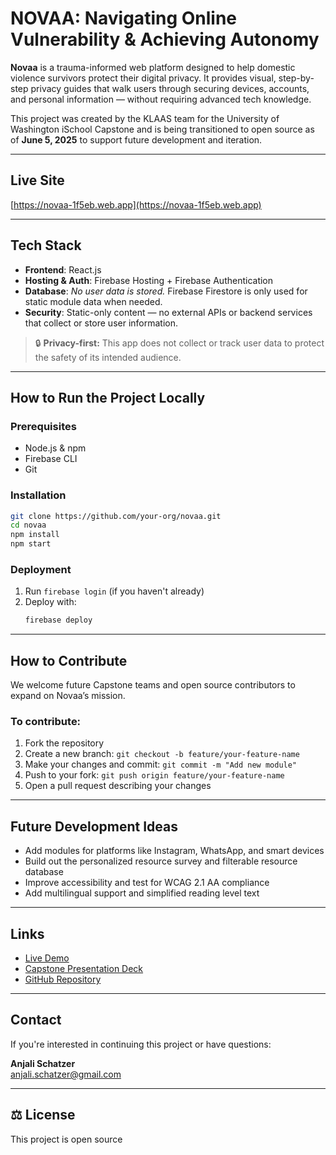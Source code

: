 # NOVAA: Navigating Online Vulnerability & Achieving Autonomy

**Novaa** is a trauma-informed web platform designed to help domestic violence survivors protect their digital privacy. It provides visual, step-by-step privacy guides that walk users through securing devices, accounts, and personal information — without requiring advanced tech knowledge.

This project was created by the KLAAS team for the University of Washington iSchool Capstone and is being transitioned to open source as of **June 5, 2025** to support future development and iteration.

---

## Live Site

 [https://novaa-1f5eb.web.app](https://novaa-1f5eb.web.app)

---

## Tech Stack

- **Frontend**: React.js
- **Hosting & Auth**: Firebase Hosting + Firebase Authentication
- **Database**: *No user data is stored.* Firebase Firestore is only used for static module data when needed.
- **Security**: Static-only content — no external APIs or backend services that collect or store user information.

> 🔒 **Privacy-first:** This app does not collect or track user data to protect the safety of its intended audience.

---

## How to Run the Project Locally

### Prerequisites

- Node.js & npm
- Firebase CLI
- Git

### Installation

```bash
git clone https://github.com/your-org/novaa.git
cd novaa
npm install
npm start
```

### Deployment

1. Run `firebase login` (if you haven't already)
2. Deploy with:
   ```bash
   firebase deploy
   ```

---

## How to Contribute

We welcome future Capstone teams and open source contributors to expand on Novaa’s mission.

### To contribute:

1. Fork the repository
2. Create a new branch: `git checkout -b feature/your-feature-name`
3. Make your changes and commit: `git commit -m "Add new module"`
4. Push to your fork: `git push origin feature/your-feature-name`
5. Open a pull request describing your changes

---

##  Future Development Ideas

- Add modules for platforms like Instagram, WhatsApp, and smart devices
- Build out the personalized resource survey and filterable resource database
- Improve accessibility and test for WCAG 2.1 AA compliance
- Add multilingual support and simplified reading level text

---

## Links

- [Live Demo](https://novaa-1f5eb.web.app)
- [Capstone Presentation Deck]()
- [GitHub Repository](https://github.com/your-org/novaa)

---

## Contact

If you're interested in continuing this project or have questions:

**Anjali Schatzer**  
anjali.schatzer@gmail.com

---

## ⚖️ License

This project is open source 

